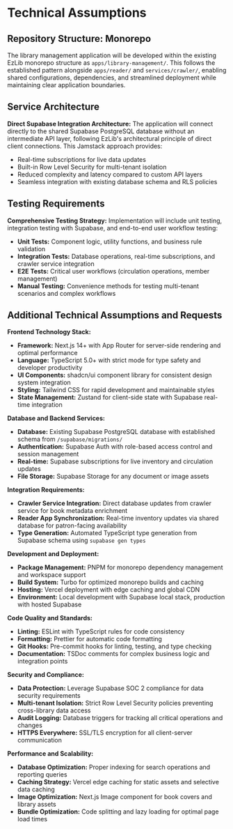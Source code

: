 # Technical Assumptions

## Repository Structure: Monorepo
The library management application will be developed within the existing EzLib monorepo structure as `apps/library-management/`. This follows the established pattern alongside `apps/reader/` and `services/crawler/`, enabling shared configurations, dependencies, and streamlined deployment while maintaining clear application boundaries.

## Service Architecture
**Direct Supabase Integration Architecture:** The application will connect directly to the shared Supabase PostgreSQL database without an intermediate API layer, following EzLib's architectural principle of direct client connections. This Jamstack approach provides:
- Real-time subscriptions for live data updates
- Built-in Row Level Security for multi-tenant isolation
- Reduced complexity and latency compared to custom API layers
- Seamless integration with existing database schema and RLS policies

## Testing Requirements
**Comprehensive Testing Strategy:** Implementation will include unit testing, integration testing with Supabase, and end-to-end user workflow testing:
- **Unit Tests:** Component logic, utility functions, and business rule validation
- **Integration Tests:** Database operations, real-time subscriptions, and crawler service integration  
- **E2E Tests:** Critical user workflows (circulation operations, member management)
- **Manual Testing:** Convenience methods for testing multi-tenant scenarios and complex workflows

## Additional Technical Assumptions and Requests

**Frontend Technology Stack:**
- **Framework:** Next.js 14+ with App Router for server-side rendering and optimal performance
- **Language:** TypeScript 5.0+ with strict mode for type safety and developer productivity
- **UI Components:** shadcn/ui component library for consistent design system integration
- **Styling:** Tailwind CSS for rapid development and maintainable styles
- **State Management:** Zustand for client-side state with Supabase real-time integration

**Database and Backend Services:**
- **Database:** Existing Supabase PostgreSQL database with established schema from `/supabase/migrations/`
- **Authentication:** Supabase Auth with role-based access control and session management
- **Real-time:** Supabase subscriptions for live inventory and circulation updates
- **File Storage:** Supabase Storage for any document or image assets

**Integration Requirements:**
- **Crawler Service Integration:** Direct database updates from crawler service for book metadata enrichment
- **Reader App Synchronization:** Real-time inventory updates via shared database for patron-facing availability
- **Type Generation:** Automated TypeScript type generation from Supabase schema using `supabase gen types`

**Development and Deployment:**
- **Package Management:** PNPM for monorepo dependency management and workspace support
- **Build System:** Turbo for optimized monorepo builds and caching
- **Hosting:** Vercel deployment with edge caching and global CDN
- **Environment:** Local development with Supabase local stack, production with hosted Supabase

**Code Quality and Standards:**
- **Linting:** ESLint with TypeScript rules for code consistency
- **Formatting:** Prettier for automatic code formatting
- **Git Hooks:** Pre-commit hooks for linting, testing, and type checking
- **Documentation:** TSDoc comments for complex business logic and integration points

**Security and Compliance:**
- **Data Protection:** Leverage Supabase SOC 2 compliance for data security requirements
- **Multi-tenant Isolation:** Strict Row Level Security policies preventing cross-library data access
- **Audit Logging:** Database triggers for tracking all critical operations and changes
- **HTTPS Everywhere:** SSL/TLS encryption for all client-server communication

**Performance and Scalability:**
- **Database Optimization:** Proper indexing for search operations and reporting queries
- **Caching Strategy:** Vercel edge caching for static assets and selective data caching
- **Image Optimization:** Next.js Image component for book covers and library assets
- **Bundle Optimization:** Code splitting and lazy loading for optimal page load times
